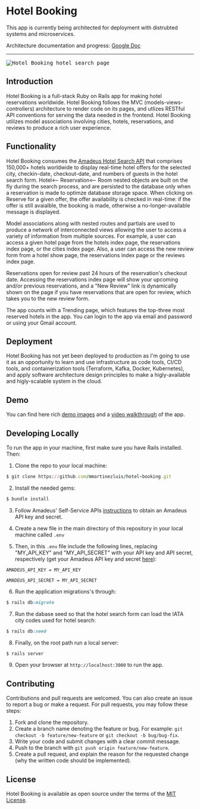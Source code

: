 # Hotel Booking
This app is currently being architected for deployment with distrubted systems and microservices.

Architecture documentation and progress: [Google Doc](https://docs.google.com/document/d/1RgbhkaBQDWfMmR6Uyu72R0tLLKNyHyo2QymdpmcCq-s/edit?usp=sharing)

------------------------------------------------------------
<kbd>
<img src="https://user-images.githubusercontent.com/75151961/206912626-081da6f9-c6df-43a9-ad63-23f2ffdf930a.png" alt="Hotel Booking hotel search page">
</kbd>
&nbsp;

## Introduction
Hotel Booking is a full-stack Ruby on Rails app for making hotel reservations worldwide. Hotel Booking follows the MVC (models-views-controllers) architecture to render code on its pages, and utlizes RESTful API conventions for serving the data needed in the frontend. Hotel Booking utilizes model associations involving cities, hotels, reservations, and reviews to produce a rich user experience.

## Functionality
Hotel Booking consumes the [Amadeus Hotel Search API](https://developers.amadeus.com/self-service/category/hotel/api-doc/hotel-search) that comprises 150,000+ hotels worldwide to display real-time hotel offers for the selected city, checkin-date, checkout-date, and numbers of guests in the hotel search form. Hotel<-- Reservation<-- Room nested objects are built on the fly during the search process, and are persisted to the database only when a reservation is made to optimze database storage space. When clicking on Reserve for a given offer, the offer availability is checked in real-time: if the offer is still avaialble, the booking is made, otherwise a no-longer-available message is displayed.

Model associations along with nested routes and partials are used to produce a network of interconnected views allowing the user to access a variety of information from multiple sources. For example, a user can access a given hotel page from the hotels index page, the reservations index page, or the cities index page. Also, a user can access the new review form from a hotel show page, the reservations index page or the reviews index page. 

Reservations open for review past 24 hours of the reservation's checkout date. Accessing the reservations index page will show your upcoming and/or previous reservations, and a "New Review" link is dynamically shown on the page if you have reservations that are open for review, which takes you to the new review form. 

The app counts with a Trending page, which features the top-three most reserved hotels in the app. You can login to the app via email and password or using your Gmail account. 

## Deployment
Hotel Booking has not yet been deployed to production as I'm going to use it as an opportunity to learn and use infrastructure as code tools, CI/CD tools, and containerization tools (Terraform, Kafka, Docker, Kubernetes), and apply software architecture design principles to make a higly-available and higly-scalable system in the cloud. 

## Demo
You can find here rich [demo images](https://github.com/mmartinezluis/hotel-booking/issues/1) and a [video walkthrough](https://www.youtube.com/watch?v=WQBDlivswpM&t=65s) of the app. 


## Developing Locally
To run the app in your machine, first make sure you have Rails installed. Then: 
1. Clone the repo to your local machine:
``` ruby
$ git clone https://github.com/mmartinezluis/hotel-booking.git
```

2. Install the needed gems:
``` ruby
$ bundle install
```

3. Follow Amadeus' Self-Service APIs [instructions](https://developers.amadeus.com/get-started/get-started-with-self-service-apis-335) to obtain an Amadeus API key and secret.

4. Create a new file in the main directory of this repository in your local machine called `.env`

5. Then, in this `.env` file include the following lines, replacing "MY_API_KEY" and "MY_API_SECRET" with your API key and API secret, respectively (get your Amadeus API key and secret [here](https://developers.amadeus.com/self-service/category/hotel/api-doc/hotel-search/api-reference)):

```
AMADEUS_API_KEY = MY_API_KEY

AMADEUS_API_SECRET = MY_API_SECRET
```

6. Run the application migrations's through:
``` ruby
$ rails db:migrate
```

7. Run the dabase seed so that the hotel search form can load the IATA city codes used for hotel search:
```ruby
$ rails db:seed
```

8. Finally, on the root path run a local server:
``` ruby
$ rails server
```

9. Open your browser at `http://localhost:3000` to run the app.

## Contributing
Contributions and pull requests are welcomed. You can also create an issue to report a bug or make a request. For pull requests, you may follow these steps:
1. Fork and clone the repository.
2. Create a branch name denoting the feature or bug. For example: `git checkout -b feature/new-feature` or `git checkout -b bug/bug-fix`.
3. Write your code and submit changes with a clear commit message.
4. Push to the branch with `git push origin feature/new-feature`. 
5. Create a pull request, and explain the reason for the requested change (why the written code should be implemented).

## License
Hotel Booking is available as open source under the terms of the [MIT License](https://github.com/mmartinezluis/hotel-booking/blob/main/LICENSE.md). 

